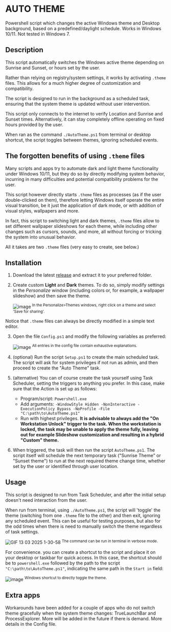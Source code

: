 # AUTO THEME
Powershell script which changes the active Windows theme and Desktop background, based on a predefined/daylight schedule. Works in Windows 10/11.  Not tested in Windows 7.

## Description
This script automatically switches the Windows active theme depending on Sunrise and Sunset, or hours set by the user.

Rather than relying on registry/system settings, it works by activating `.theme` files. This allows for a much higher degree of customization and compatibility.

The script is designed to run in the background as a scheduled task, ensuring that the system theme is updated without user intervention.

This script only connects to the internet to verify Location and Sunrise and Sunset times. Alternatively, it can stay completely offline operating on fixed hours provided by the user.

When ran as the command `./AutoTheme.ps1` from terminal or desktop shortcut, the script toggles between themes, ignoring scheduled events.


## The forgotten benefits of using `.theme` files
Many scripts and apps try to automate dark and light theme functionality under Windows 10/11, but they do so by directly modifying system behavior, incurring in many difficulties and potential compatibility problems for the user.

This script however directly starts `.theme` files as processes (as if the user double-clicked on them), therefore letting Windows itself operate the entire visual transition, be it just the application of dark mode, or with addition of visual styles, wallpapers and more.

In fact, this script to switching light and dark themes, `.theme` files allow to set different wallpaper slideshows for each theme, while including other changes such as cursors, sounds, and more, all without forcing or tricking the system into unusual behavior.

All it takes are two `.theme` files (very easy to create, see below.)

## Installation
1) Download the latest [release](https://github.com/unalignedcoder/auto-theme/releases) and extract it to your preferred folder.
2) Create custom **Light** and **Dark** themes. To do so, simply modify settings in the _Personalize_ window (including colors or, for example, a wallpaper slideshow) and then save the theme.

	![image](https://github.com/user-attachments/assets/0999c082-16ec-456c-ba58-88783bc1abb3 "In the Personalize>Themes windows, right click on a theme and select 'Save for sharing'.")
	<sup>In the Personalize>Themes windows, right click on a theme and select 'Save for sharing'.</sup>

Notice that `.theme` files can always be directly modified in a simple text editor. 

3) Open the file `Config.ps1` and modify the following variables as preferred:

 	![image](https://github.com/user-attachments/assets/b171dd32-3667-4107-b764-c993385c4bc0 "All entries in the config file contain exhaustive explanations.")
	<sup>All entries in the config file contain exhaustive explanations.</sup>

5) (optional) Run the script `Setup.ps1` to create the main scheduled task. The script will ask for system privileges if not run as admin, and then proceed to create the "Auto Theme" task. 

6) (alternative) You can of course create the task yourself using Task Scheduler, setting the triggers to anything you prefer. In this case, make sure that the Action is set up as follows:
	- Program/script: `Powershell.exe`
	- Add arguments: `-WindowStyle Hidden -NonInteractive -ExecutionPolicy Bypass -NoProfile -File "C:\path\to\AutoTheme.ps1"`
	- Run with highest privileges.
<b>It is advisable to always add the "On Workstation Unlock" trigger to the task. When the workstation is locked, the task may be unable to apply the theme fully, leaving out for example Slideshow customization and resulting in a hybrid "Custom" theme.</b>

7) When triggered, the task will then run the script `AutoTheme.ps1`. The script itself will schedule the next temporary task ("Sunrise Theme" or "Sunset theme") to run at the next required theme change time, whether set by the user or identified through user location.

## Usage
This script is designed to run from Task Scheduler, and after the initial setup doesn't need interaction from the user. 

When run from terminal, using `./AutoTheme.ps1`, the script will 'toggle' the theme (switching from one `.theme` file to the other) and then exit, ignoring any scheduled event. This can be useful for testing purposes, but also for the odd times when there is need to manually switch the theme regardless of task settings. 

![GIF 13 03 2025 1-30-58](https://github.com/user-attachments/assets/aa45e82d-9578-4446-abd8-6a1b0c6473e4 "The command can be run in terminal in verbose mode.")
<sup>The command can be run in terminal in verbose mode.</sup>

For convenience. you can create a shortcut to the script and place it on your desktop or taskbar for quick access. In this case, the shortcut should be to `powershell.exe` followed by the path to the script `"C:\path\to\AutoTheme.ps1"`, indicating the same path in the `Start in` field:

![image](https://github.com/user-attachments/assets/f8e2d534-7696-464d-9d83-e18a39ea9942 "Windows shortcut to directly toggle the theme.")
<sup>Windows shortcut to directly toggle the theme.</sup>

## Extra apps
Workarounds have been added for a couple of apps who do not switch theme gracefully when the system theme changes: TrueLaunchBar and ProcessExplorer. More will be added in the future if there is demand. More details in the Config file.

